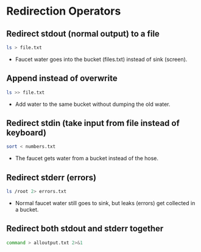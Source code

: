 # Redirection Operators

## Redirect stdout (normal output) to a file
```bash
ls > file.txt
```
- Faucet water goes into the bucket (files.txt) instead of sink (screen).

## Append instead of overwrite
```bash
ls >> file.txt
```
- Add water to the same bucket without dumping the old water.

## Redirect stdin (take input from file instead of keyboard) 

```bash
sort < numbers.txt
```
- The faucet gets water from a bucket instead of the hose.

## Redirect stderr (errors)
```bash
ls /root 2> errors.txt
```

- Normal faucet water still goes to sink, but leaks (errors) get collected in a bucket.

## Redirect both stdout and stderr together 
```bash
command > alloutput.txt 2>&1
```
